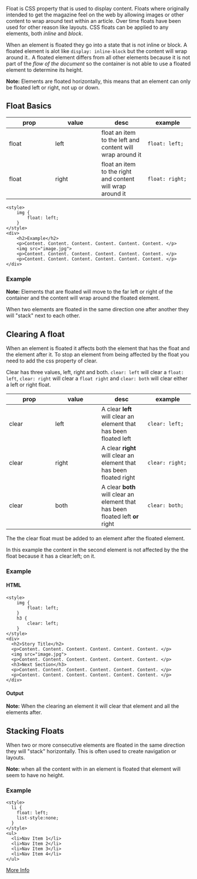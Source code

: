 Float is CSS property that is used to display content.  Floats where originally intended to get the magazine feel on the web by allowing images or other content to wrap around text within an article.  Over time floats have been used for other reason like layouts. CSS floats can be applied to any elements, both *inline* and *block*.

When an element is floated they go into a state that is not inline or block.  A floated element is alot like `display: inline-block` but the content will wrap around it..  A floated element differs from all other elements because it is not part of the *flow of the document* so the container is not able to use a floated element to determine its height.

**Note:** Elements are floated horizontally, this means that an element can only be floated left or right, not up or down.

## Float Basics

| prop  | value | desc                                                       | example         |
|-------|-------|------------------------------------------------------------|-----------------|
| float | left  | float an item to the left and content will wrap around it  | `float: left;`  |
| float | right | float an item to the right and content will wrap around it | `float: right;` |


```
<style>
    img {
        float: left;
    }
</style>
<div>
    <h2>Example</h2>
    <p>Content. Content. Content. Content. Content. Content. </p>
    <img src="image.jpg">
    <p>Content. Content. Content. Content. Content. Content. </p>
    <p>Content. Content. Content. Content. Content. Content. </p>
</div>
```

### Example

<div id="basic_float"></div>

**Note:** Elements that are floated will move to the far left or right of the container and the content will wrap around the floated element.

When two elements are floated in the same direction one after another they will "stack" next to each other.

## Clearing A float
When an element is floated it affects both the element that has the float and the element after it.  To stop an element from being affected by the float you need to add the css property of clear.

Clear has three values, left, right and both.  `clear: left` will clear a `float: left`, `clear: right` will clear a `float right` and `clear: both` will clear either a left or right float.

| prop  | value | desc                                                                           | example         |
|-------|-------|--------------------------------------------------------------------------------|-----------------|
| clear | left  | A clear **left** will clear an element that has been floated left              | `clear: left;`  |
| clear | right | A clear **right** will clear an element that has been floated right            | `clear: right;` |
| clear | both  | A clear **both** will clear an element that has been floated left **or** right | `clear: both;`  |

The the clear float must be added to an element after the floated element.

In this example the content in the second element is not affected by the the float because it has a clear:left; on it.

### Example
#### HTML

```
<style>
    img {
        float: left;
    }
    h3 {
        clear: left;
    }
</style>
<div>
  <h2>Story Title</h2>
  <p>Content. Content. Content. Content. Content. Content. </p>
  <img src="image.jpg">
  <p>Content. Content. Content. Content. Content. Content. </p>
  <h3>Next Section</h3>
  <p>Content. Content. Content. Content. Content. Content. </p>
  <p>Content. Content. Content. Content. Content. Content. </p>
</div>
```

#### Output

 <div id="basic_clear"></div>

 **Note:** When the clearing an element it will clear that element and all the elements after.

## Stacking Floats

When two or more consecutive elements are floated in the same direction they will "stack" horizontally.  This is often used to create navigation or layouts.

**Note:** when all the content with in an element is floated that element will seem to have no height.

### Example
```
<style>
  li {
    float: left;
    list-style:none;
  }
</style>
<ul>
  <li>Nav Item 1</li>
  <li>Nav Item 2</li>
  <li>Nav Item 3</li>
  <li>Nav Item 4</li>
</ul>
```

<div id="stacking_content"></div>


[More Info](http://css-tricks.com/all-about-floats/)


<style>
  table td {
    width: 25%;
  }
  table td:nth-child(4) {
    white-space: nowrap;
  }
</style>
